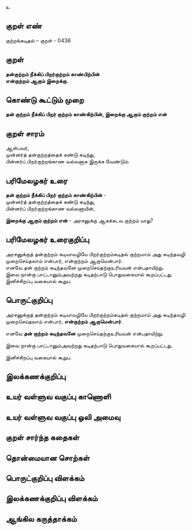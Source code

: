 உ

## குறள் எண் 

குற்றங்கடிதல் – குறள் - 0436  

## குறள் 

**தன்குற்றம் நீக்கிப் பிறர்குற்றம் காண்பிற்பின்  
என்குற்றம் ஆகும் இறைக்கு.**

## கொண்டு கூட்டும் முறை

**தன் குற்றம் நீக்கிப் பிறர் குற்றம் காண்கிற்பின், இறைக்கு ஆகும் குற்றம் என்**

## குறள் சாரம் 

ஆள்பவர்,  
முன்னர்த் தன்குற்றத்தைக் கண்டு கடிந்து,  
பின்னர்ப் பிறர்குற்றங்காண வல்லனாக இருக்க வேண்டும்.  

## பரிமேலழகர் உரை

**தன் குற்றம் நீக்கிப் பிறர் குற்றம் காண்கிற்பின்** -  
முன்னர்த் தன்குற்றத்தைக் கண்டு கடிந்து,  
பின்னர்ப் பிறர்குற்றங்காண வல்லனாயின்,  

**இறைக்கு ஆகும் குற்றம் என்** - அரசனுக்கு ஆகக்கடவ குற்றம் யாது? 

## பரிமேலழகர் உரைகுறிப்பு   

அரசனுக்குத் தன்குற்றம் கடியாவழியே பிறர்குற்றம்கடிதல் குற்றமாம் அது கடிந்தவழி முறைசெய்தலாம் என்பார், என்குற்றம் ஆகுமென்பார்.  
எனவே தன் குற்றம் கடிந்தவனே முறைசெய்தற்குஉரியவன் என்பதாயிற்று.  
இவை நான்கு பாட்டானும்அவற்றது கடிதற்பாடு பொதுவகையால் கூறப்பட்டது.  
இனிச்சிறப்பு வகையால் கூறுப.    

## பொருட்குறிப்பு 

அரசனுக்குத் தன்குற்றம் கடியாவழியே பிறர்குற்றம்கடிதல் குற்றமாம் அது கடிந்தவழி முறைசெய்தலாம் என்பார், **என்குற்றம் ஆகுமென்பார்**.  

எனவே **தன் குற்றம் கடிந்தவனே** முறைசெய்தற்குஉரியவன் என்பதாயிற்று.  

இவை நான்கு பாட்டானும்அவற்றது கடிதற்பாடு பொதுவகையால் கூறப்பட்டது.  

இனிச்சிறப்பு வகையால் கூறுப.    

## இலக்கணக்குறிப்பு  


## உயர் வள்ளுவ வகுப்பு காணொளி


## உயர் வள்ளுவ வகுப்பு ஒலி அமைவு 

 
## குறள் சார்ந்த கதைகள் 


## தொன்மையான சொற்கள்


## பொருட்குறிப்பு விளக்கம்


## இலக்கணக்குறிப்பு விளக்கம்


## ஆங்கில கருத்தாக்கம் 


